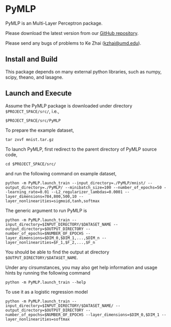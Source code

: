 PyMLP
==========

PyMLP is an Multi-Layer Perceptron package.

Please download the latest version from our [GitHub repository](https://github.com/kzhai/PyMLP).

Please send any bugs of problems to Ke Zhai (kzhai@umd.edu).

Install and Build
----------

This package depends on many external python libraries, such as numpy, scipy, theano, and lasagne.

Launch and Execute
----------

Assume the PyMLP package is downloaded under directory ```$PROJECT_SPACE/src/```, i.e., 

	$PROJECT_SPACE/src/PyMLP

To prepare the example dataset,

	tar zxvf mnist.tar.gz

To launch PyMLP, first redirect to the parent directory of PyMLP source code,

	cd $PROJECT_SPACE/src/

and run the following command on example dataset,

	python -m PyMLP.launch_train --input_directory=./PyMLP/mnist/ --output_directory=./PyMLP/ --minibatch_size=100 --number_of_epochs=50 --learning_rate=0.01 --L2_regularizer_lambdas=0.0001 --layer_dimensions=784,800,500,10 --layer_nonlinearities=sigmoid,tanh,softmax

The generic argument to run PyMLP is

	python -m PyMLP.launch_train --input_directory=$INPUT_DIRECTORY/$DATASET_NAME --output_directory=$OUTPUT_DIRECTORY --number_of_epochs=$NUMBER_OF_EPOCHS --layer_dimensions=$DIM_0,$DIM_1,...,$DIM_n --layer_nonlinearities=$F_1,$F_2,...,$F_n

You should be able to find the output at directory ```$OUTPUT_DIRECTORY/$DATASET_NAME```.

Under any cirsumstances, you may also get help information and usage hints by running the following command

	python -m PyMLP.launch_train --help

To use it as a logistic regression model

	python -m PyMLP.launch_train --input_directory=$INPUT_DIRECTORY/$DATASET_NAME/ --output_directory=$OUTPUT_DIRECTORY --number_of_epochs=$NUMBER_OF_EPOCHS --layer_dimensions=$DIM_0,$DIM_1 --layer_nonlinearities=softmax
